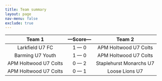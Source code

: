 ```yaml
---
title: Team summary
layout: page
nav-menu: false
exclude: true
---
```




|        Team 1         |  &mdash;Score&mdash;  |         Team 2          |
|:---------------------:|:---------------------:|:-----------------------:|
|    Larkfield U7 FC    |      1 &mdash; 0      |  APM Holtwood U7 Colts  |
|   Barming U7 Youth    |      1 &mdash; 0      |  APM Holtwood U7 Colts  |
| APM Holtwood U7 Colts |      0 &mdash; 2      | Staplehurst Monarchs U7 |
| APM Holtwood U7 Colts |      0 &mdash; 1      |     Loose Lions U7      |

 <br /><br /><br />